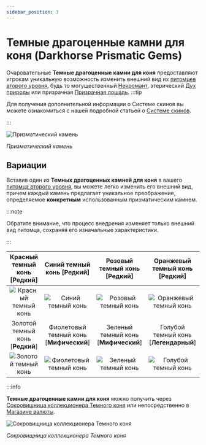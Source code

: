 ```yaml
---
sidebar_position: 3
---
```


# Темные драгоценные камни для коня (Darkhorse Prismatic Gems)

Очаровательные **Темные драгоценные камни для коня** предоставляют игрокам уникальную возможность изменить внешний вид их [питомцев второго уровня](/category/pets), будь то могущественный [Некромант](/crafting/pets/Necromancer), этерический [Дух природы](/crafting/pets/spirit-of-nature) или призрачная [Призрачная лошадь](/crafting/pets/ghost-horse).
:::tip

Для получения дополнительной информации о Системе скинов вы можете ознакомиться с нашей подробной статьей о [Системе скинов](/skin-system).

:::

![Призматический камень](/img/items/jewels/prismatic-gem.png)

_Призматический камень_

## Вариации

Вставив один из **Темных драгоценных камней для коня** в вашего [питомца второго уровня](/category/pets), вы можете легко изменить его внешний вид, причем каждый камень предлагает уникальное преображение, определяемое **конкретным** использованным призматическим камнем.

:::note

Обратите внимание, что процесс внедрения изменяет только внешний вид питомца, сохраняя его изначальные характеристики.

:::

| Красный темный конь [<span className="tier-rare">**Редкий**</span>] |       Синий темный конь [<span className="tier-rare">**Редкий**</span>]        |     Розовый темный конь [<span className="tier-rare">**Редкий**</span>]     |     Оранжевый темный конь [<span className="tier-rare">**Редкий**</span>]     |
| :-----------------------------------------------------------------: | :----------------------------------------------------------------------------: | :-------------------------------------------------------------------------: | :---------------------------------------------------------------------------: |
|     ![Красный темный конь](/img/items/pets/red-dark-horse.jpg)      |           ![Синий темный конь](/img/items/pets/blue-dark-horse.jpg)            |         ![Розовый темный конь](/img/items/pets/pink-dark-horse.jpg)         |        ![Оранжевый темный конь](/img/items/pets/orange-dark-horse.jpg)        |
| Золотой темный конь [<span className="tier-rare">**Редкий**</span>] | Фиолетовый темный конь [<span className="tier-mythical">**Мифический**</span>] | Зеленый темный конь [<span className="tier-mythical">**Мифический**</span>] | Голубой темный конь [<span className="tier-legendary">**Легендарный**</span>] |
|     ![Золотой темный конь](/img/items/pets/gold-dark-horse.jpg)     |        ![Фиолетовый темный конь](/img/items/pets/purple-dark-horse.jpg)        |        ![Зеленый темный конь](/img/items/pets/green-dark-horse.jpg)         |          ![Голубой темный конь](/img/items/pets/cyan-dark-horse.jpg)          |

:::info

**Темные драгоценные камни для коня** можно получить через [Сокровищница коллекционера Темного коня](/skin-system#cash-shop) или непосредственно в [Магазине валюты](/client-features/cash-shop).

![Сокровищница коллекционера Темного коня](/img/items/item-bags/darkhorse-cache.png)

_Сокровищница коллекционера Темного коня_
